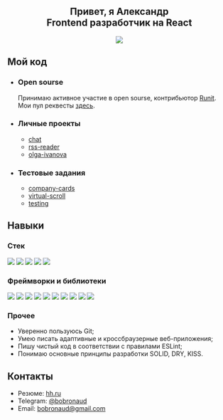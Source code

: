 <h2 align="center">Привет, я Александр<br>Frontend разработчик на React</h2>
<p align="center">
  <img src="./Jim.gif">
</p>
<h2>Мой код</h2>
<ul>
  <li>
    <h3>Open sourse</h3>
    Принимаю активное участие в open sourse, контрибьютор <a href="https://github.com/bobronaud/runit">Runit</a>.
    <br>
    Мои пул реквесты <a href="https://github.com/pulls?q=is%3Apr+author%3Abobronaud+archived%3Afalse+is%3Aclosed">здесь</a>.
  </li>
  <li>
   <h3>Личные проекты</h3>
   <ul>
     <li><a href="https://github.com/bobronaud/chat">chat</a></li>
     <li><a href="https://github.com/bobronaud/rss-reader">rss-reader</a></li>
     <li><a href="https://github.com/bobronaud/olga-ivanova">olga-ivanova</a></li>
   </ul> 
  </li>
  <li>
    <h3>Тестовые задания</h3>
    <ul>
      <li><a href="https://github.com/bobronaud/company-cards-test-assignment">company-cards</a></li>
      <li><a href="https://github.com/bobronaud/virtual-scroll-test-assignment">virtual-scroll</a></li>
      <li><a href="https://github.com/bobronaud/testing-test-assignment">testing</a></li>
    </ul>
  </li>
</ul>
<h2>Навыки</h2>
<h3>Стек</h3>
<p>
  <img src="https://img.shields.io/badge/javascript-F7DF1E.svg?style=for-the-badge&logo=javascript&logoColor=black">
  <img src="https://img.shields.io/badge/typescript-3178C6.svg?style=for-the-badge&logo=typescript&logoColor=white">
  <img src="https://img.shields.io/badge/html5-E34F26.svg?style=for-the-badge&logo=html5&logoColor=white">
  <img src="https://img.shields.io/badge/css3-1572B6.svg?style=for-the-badge&logo=css3&logoColor=white">
  <img src="https://img.shields.io/badge/sass-CC6699.svg?style=for-the-badge&logo=sass&logoColor=white">
</p>
<h3>Фреймворки и библиотеки</h3>
<p>
  <img src="https://img.shields.io/badge/react-61DAFB.svg?style=for-the-badge&logo=react&logoColor=black">
  <img src="https://img.shields.io/badge/redux-764ABC.svg?style=for-the-badge&logo=redux&logoColor=white">
  <img src="https://img.shields.io/badge/webpack-8DD6F9.svg?style=for-the-badge&logo=webpack&logoColor=black">
  <img src="https://img.shields.io/badge/axios-5A29E4.svg?style=for-the-badge&logo=axios&logoColor=white">
  <img src="https://img.shields.io/badge/jest-C21325.svg?style=for-the-badge&logo=jest&logoColor=white">
  <img src="https://img.shields.io/badge/bootstrap-7952B3.svg?style=for-the-badge&logo=bootstrap&logoColor=white">
  <img src="https://img.shields.io/badge/material ui-007FFF.svg?style=for-the-badge&logo=mui&logoColor=white">
  <img src="https://img.shields.io/badge/i18next-26A69A.svg?style=for-the-badge&logo=i18next&logoColor=white">
  <img src="https://img.shields.io/badge/socket.io-010101.svg?style=for-the-badge&logo=socketdotio&logoColor=white">
  <img src="https://img.shields.io/badge/formik-blue.svg?style=for-the-badge">
</p>
<h3>Прочее</h3>
<ul>
  <li>Уверенно пользуюсь Git;</li>
  <li>Умею писать адаптивные и кроссбраузерные веб-приложения;</li>
  <li>Пишу чистый код в соответствии с правилами ESLint;</li>
  <li>Понимаю основные принципы разработки SOLID, DRY, KISS.</li>
</ul>
<h2>Контакты</h2>
<ul>
  <li>Резюме: <a href="https://spb.hh.ru/resume/13436575ff0c9e67660039ed1f5134366c3748">hh.ru</a></li>
  <li>Telegram: <a href="https://t.me/bobronaud">@bobronaud</a></li>
  <li>Email: <a href="mailto:bobronaud@gmail.com">bobronaud@gmail.com</a></li>
</ul>
